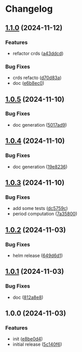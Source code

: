 # Changelog

## [1.1.0](https://github.com/cloudscalerio/cloudscaler/compare/v1.0.5...v1.1.0) (2024-11-12)


### Features

* refactor crds ([a43ddcd](https://github.com/cloudscalerio/cloudscaler/commit/a43ddcd4c763751fa7adef43fd533e33075f715a))


### Bug Fixes

* crds refacto ([d70d83a](https://github.com/cloudscalerio/cloudscaler/commit/d70d83a6c334a00ab01c46b721b98966677ca9cf))
* doc ([e6b8ec0](https://github.com/cloudscalerio/cloudscaler/commit/e6b8ec017249a8e7f84d62b68cb24568cffe2c54))

## [1.0.5](https://github.com/cloudscalerio/cloudscaler/compare/v1.0.4...v1.0.5) (2024-11-10)


### Bug Fixes

* doc generation ([5017ad9](https://github.com/cloudscalerio/cloudscaler/commit/5017ad9985b28deeeccc07f9a17bce62c3d72a7e))

## [1.0.4](https://github.com/cloudscalerio/cloudscaler/compare/v1.0.3...v1.0.4) (2024-11-10)


### Bug Fixes

* doc generation ([19e8236](https://github.com/cloudscalerio/cloudscaler/commit/19e8236ae5beb72e974646e25ccd36be7eb68538))

## [1.0.3](https://github.com/cloudscalerio/cloudscaler/compare/v1.0.2...v1.0.3) (2024-11-10)


### Bug Fixes

* add some tests ([dc5759c](https://github.com/cloudscalerio/cloudscaler/commit/dc5759c5de67a270461b4be07742fd6f3147081f))
* period computation ([7a35800](https://github.com/cloudscalerio/cloudscaler/commit/7a358004e812de08163e18a109276bad9a992948))

## [1.0.2](https://github.com/cloudscalerio/cloudscaler/compare/v1.0.1...v1.0.2) (2024-11-03)


### Bug Fixes

* helm release ([649d6d1](https://github.com/cloudscalerio/cloudscaler/commit/649d6d19a24c97258aa277b1a940d6de49402e89))

## [1.0.1](https://github.com/cloudscalerio/cloudscaler/compare/v1.0.0...v1.0.1) (2024-11-03)


### Bug Fixes

* doc ([812a8e8](https://github.com/cloudscalerio/cloudscaler/commit/812a8e85ba32ed9137d7eca84f47bb7846067000))

## 1.0.0 (2024-11-03)


### Features

* init ([e8be0d4](https://github.com/cloudscalerio/cloudscaler/commit/e8be0d4f0a343363081908bf2a4e694d463ef676))
* initial release ([5c140f6](https://github.com/cloudscalerio/cloudscaler/commit/5c140f6a864bd522f0be09b088c027270433a134))
